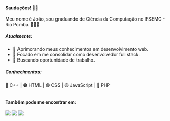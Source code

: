 #### Saudações! 👋🏻
Meu nome é João, sou graduando de Ciência da Computação no IFSEMG - Rio Pomba. 👨🏻‍💻
##### Atualmente:
- 🔭 Aprimorando meus conhecimentos em desenvolvimento web.
- 🎯 Focado em me consolidar como desenvolvedor full stack.
- 💼 Buscando oportunidade de trabalho.
##### Conhecimentos:
🔴 C++ | 🟠 HTML | 🟣 CSS | 🟡 JavaScript | 🔵 PHP

##

#### Também pode me encontrar em:
<div>
  <a href="https://www.linkedin.com/in/joaofsfranco" target="_blank"><img src="https://img.shields.io/badge/-LinkedIn-%230077B5?style=for-the-badge&logo=linkedin&logoColor=white" target="_blank"></a>
  <a href = "mailto:joaofsfranco@gmail.com"><img src="https://img.shields.io/badge/-Gmail-%23333?style=for-the-badge&logo=gmail&logoColor=white" target="_blank"></a>
  <a href="https://www.youtube.com/channel/UCZ1w2mZGaB2PPyp3w4ooC7A" target="_blank"><img src="https://img.shields.io/badge/YouTube-FF0000?style=for-the-badge&logo=youtube&logoColor=white" target="_blank"></a>
</div>
   
